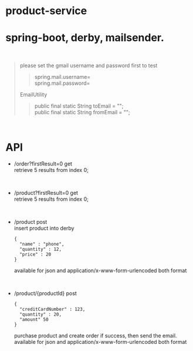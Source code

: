 # product-service

spring-boot, derby, mailsender. <br>
=======
 <br>
 
>please set the gmail username and password first to test <br>
>>spring.mail.username= <br>
>>spring.mail.password= <br>
>
> EmailUtility
>>public final static String toEmail = ""; <br>
>>public final static String fromEmail = ""; <br>
 <br>
 
 API
 ====
- /order?firstResult=0 get <br>
retrieve 5 results from index 0; <br>
 <br>
 
- /product?firstResult=0 get <br>
retrieve 5 results from index 0; <br>
<br>

- /product post <br>
insert product into derby <br>
  ````
  { 
    "name" : "phone", 
    "quantity" : 12,
    "price" : 20
  } 
  ````
  available for json and application/x-www-form-urlencoded both format <br>
<br>

- /product/{productId}  post <br>

  ````
  { 
    "creditCardNumber" : 123,
    "quantity" : 20, 
    "amount" 50 
  } 
  ````
  
  purchase product and create order if success, then send the email. <br>
  available for json and application/x-www-form-urlencoded both format <br>


